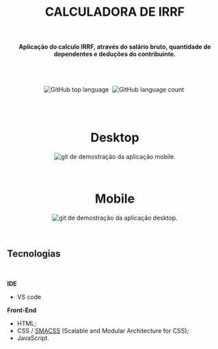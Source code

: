 <h1 align='center'>CALCULADORA DE IRRF</h1>
<br>
<h4 align='center' >Aplicação do calculo IRRF, através do salário bruto, quantidade de dependentes e deduções do contribuinte.</h4>

<br>
<br>

<p align='center'>
    <img alt="GitHub top language" src="https://img.shields.io/github/languages/top/Eliel504/WebApplicationsChallenges?style=flat-square">&nbsp
    <img alt="GitHub language count" src="https://img.shields.io/github/languages/count/Eliel504/WebApplicationsChallenges?style=flat-square">&nbsp
</p>

<br>
<br>


<div align='center' >
    <h1>Desktop</h1>
    <img alt='git de demostração da aplicação mobile.' src="design/page/gif/desktop/calculadora_desktop.gif"/>
</div>

<br>
<br>

<div align='center'>
    <h1>Mobile</h1>
    <img alt='git de demostração da aplicação desktop.' src="design/page/gif/mobile/calculadora_mobile.gif"/>
</div>

<br>
<br>

## Tecnologias

<br>
    
**IDE**

- VS code

**Front-End**

- HTML;
- CSS / [SMACSS](http://smacss.com/) (Scalable and Modular Architecture for CSS);
- JavaScript.

